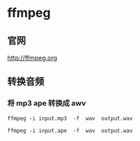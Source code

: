 # ffmpeg
## 官网
http://ffmpeg.org

## 转换音频

### 将 mp3 ape 转换成 awv
```shell
ffmpeg -i input.mp3  -f  wav  output.wav

ffmpeg -i input.ape  -f  wav  output.wav
```